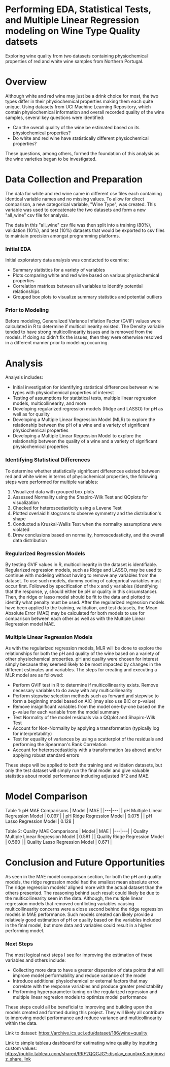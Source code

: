 # Performing EDA, Statistical Tests, and Multiple Linear Regression modeling on Wine Type Quality datsets
Exploring wine quality from two datasets containing physiochemical properties of red and white wine samples from Northern Portugal.
# Overview
Although white and red wine may just be a drink choice for most, the two types differ in their physiochemical properties making them each quite unique. Using datasets from UCI Machine Learning Repository, which contain physiochemical information and overall recorded quality of the wine samples, several key questions were identified: 
* Can the overall quality of the wine be estimated based on its physiochemical properties?
* Do white and red wine have statistically different physiochemical properties?

These questions, among others, formed the foundation of this analysis as the wine varieties began to be investigated.
# Data Collection and Preparation
The data for white and red wine came in different csv files each containing identical variable names and no missing values. To allow for direct comparison, a new categorical variable, "Wine Type", was created. This variable was used to concatenate the two datasets and form a new "all_wine" csv file for analysis. 

The data in this "all_wine" csv file was then split into a training (80%), validation (10%), and test (10%) datasets that would be exported to csv files to maintain precision amongst programming platforms. 
### Initial EDA
Initial exploratory data analysis was conducted to examine: 
* Summary statistics for a variety of variables
* Plots comparing white and red wine based on various physiochemical properties
* Correlation matrices between all variables to identify potential relationships
* Grouped box plots to visualize summary statistics and potential outliers 
### Prior to Modeling
Before modeling, Generalized Variance Inflation Factor (GVIF) values were calculated in R to determine if multicollinearity existed. The Density variable tended to have strong multicollinearity issues and is removed from the models. If doing so didn't fix the issues, then they were otherwise resolved in a different manner prior to modeling occurring. 
# Analysis
Analysis includes: 
* Initial investigation for identifying statistical differences between wine types with physiochemical properties of interest
* Testing of assumptions for statistical tests, multiple linear regression models, multicollinearity, and more
* Developing regularized regression models (Ridge and LASSO) for pH as well as for quality
* Developing a Multiple Linear Regression Model (MLR) to explore the relationship between the pH of a wine and a variety of significant physiochemical properties
* Developing a Multiple Linear Regression Model to explore the relationship between the quality of a wine and a variety of significant physiochemical properties
### Identifying Statistical Differences
To determine whether statistically significant differences existed between red and white wines in terms of physiochemical properties, the following steps were performed for multiple variables:
1. Visualized data with grouped box plots
2. Assessed Normality using the Shapiro-Wilk Test and QQplots for visualization
3. Checked for heteroscedasticity using a Levene Test
4. Plotted overlaid histograms to observe symmetry and the distribution's shape
5. Conducted a Kruskal-Wallis Test when the normality assumptions were violated
6. Drew conclusions based on normality, homoscedasticity, and the overall data distribution
### Regularized Regression Models
By testing GVIF values in R, multicollinearity in the dataset is identifiable. Regularized regression models, such as Ridge and LASSO, may be used to continue with modeling without having to remove any variables from the dataset. To use such models, dummy coding of categorical variables must occur first. Followed by specification of the x and y variables (identifying that the response, y, should either be pH or quality in this circumstance). Then, the ridge or lasso model should be fit to the data and plotted to identify what penalty must be used. After the regularized regression models have been applied to the training, validation, and test datasets, the Mean Absolute Error (MAE) may be calculated for both models to use for comparison between each other as well as with the Multiple Linear Regression model MAE. 
### Multiple Linear Regression Models
As with the regularized regression models, MLR will be done to explore the relationships for both the pH and quality of the wine based on a variety of other physiochemical properties. pH and quality were chosen for interest simply because they seemed likely to be most impacted by changes in the different estimates and variables. The steps for creating and executing a MLR model are as followed:
* Perform GVIF test in R to determine if multicollinearity exists. Remove necessary variables to do away with any multicollinearity
* Perform stepwise selection methods such as forward and stepwise to form a beginning model based on AIC (may also use BIC or p-value)
* Remove insignificant variables from the model one-by-one based on the p-value for each variable from the model summary
* Test Normality of the model residuals via a QQplot and Shapiro-Wilk Test
* Account for Non-Normality by applying a transformation (typically log for interpretability)
* Test for equality of variances by using a scatterplot of the residuals and performing the Spearman's Rank Correlation
* Account for heteroscedasticity with a transformation (as above) and/or applying robust standard errors

These steps will be applied to both the training and validation datasets, but only the test dataset will simply run the final model and give valuable statistics about model performance including adjusted R^2 and MAE. 
# Model Comparison
Table 1: pH MAE Comparisons
| Model | MAE |
|---|---|
| pH Multiple Linear Regression Model | 0.097 |
| pH Ridge Regression Model | 0.075 |
| pH Lasso Regression Model | 0.128 |

Table 2: Quality MAE Comparisons
| Model | MAE |
|---|---|
| Quality Multiple Linear Regression Model | 0.561 |
| Quality Ridge Regression Model | 0.560 |
| Quality Lasso Regression Model | 0.671 |

# Conclusion and Future Opportunities
As seen in the MAE model comparison section, for both the pH and quality models, the ridge regression model had the smallest mean absolute error. The ridge regression models' aligned more with the actual dataset than the others presented. The reasoning behind such result could likely be due to the multicollinearity seen in the data. Although, the multiple linear regression models that removed conflicting variables causing multicollinearity concerns were a close second behind the ridge regression models in MAE performance. Such models created can likely provide a relatively good estimation of pH or quality based on the variables included in the final model, but more data and variables could result in a higher performing model. 
### Next Steps
The most logical next steps I see for improving the estimation of these variables and others include: 
* Collecting more data to have a greater dispersion of data points that will improve model performability and reduce variance of the model
* Introduce additional physiochemical or external factors that may correlate with the response variables and produce greater predictability
* Performing hyperparameter tuning on the regularized regression and multiple linear regresion models to optimize model performance

These steps could all be beneficial to improving and building upon the models created and formed during this project. They will likely all contribute to improving model performance and reduce variance and multicollinearity within the data. 

Link to dataset: https://archive.ics.uci.edu/dataset/186/wine+quality 

Link to simple tableau dashboard for estimating wine quality by inputting custom values: https://public.tableau.com/shared/RRF2QQGJG?:display_count=n&:origin=viz_share_link
